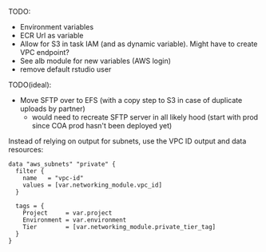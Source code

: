 TODO:
- Environment variables 
- ECR Url as variable
- Allow for S3 in task IAM (and as dynamic variable). Might have to create VPC endpoint?
- See alb module for new variables (AWS login)
- remove default rstudio user 

TODO(ideal):
- Move SFTP over to EFS (with a copy step to S3 in case of duplicate uploads by partner)
  - would need to recreate SFTP server in all likely hood (start with prod since COA prod hasn't been deployed yet)

Instead of relying on output for subnets, use the VPC ID output and data resources:

```hcl
data "aws_subnets" "private" {
  filter {
    name   = "vpc-id"
    values = [var.networking_module.vpc_id]
  }

  tags = {
    Project     = var.project
    Environment = var.environment
    Tier        = [var.networking_module.private_tier_tag]
  }
}
```
